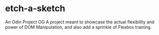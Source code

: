 # etch-a-sketch
An Odin Project OG
A project meant to showcase the actual flexibility and power of DOM Manipulation, and also add a sprinkle of Flexbox training.
